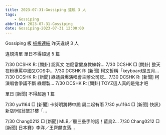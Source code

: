```yaml
---
title: 2023-07-31-Gossiping 違規 3 人
tags:
    - Gossiping
abbrlink: 2023-07-31-Gossiping
date: Gossiping-2023-07-31 12:00:00
---
```

Gossiping 板 [板規連結](https://www.ptt.cc/bbs/Gossiping/M.1637425085.A.07D.html)
昨天違規 3 人
<!-- more -->

違規清單
單日不得超過 5 篇

7/30 DCSHK R: [問卦] 認真文 怎麼當健身教練幹…
7/30 DCSHK □ [問卦] 整天在粉專罵中國又COS中…
7/30 DCSHK R: [新聞] 柯文哲稱「keyboard是五月…
7/30 DCSHK R: [新聞] 綠議員爆演唱會主辦公司認…
7/30 DCSHK R: [新聞] 柯演唱會爭議不斷 綠爆製…
7/30 DCSHK R: [問卦] TOYZ這人真的是鬼才吧

單日 [新聞] 不得超過 1 篇

7/30 yu1164 □ [新聞] 卡努明將轉中颱 周二起有雨
7/30 yu1164 □ [新聞] 快訊》新店9旬翁墜21樓「…

7/30 Chang0212 □ [新聞] MLB／聽三壘手的話！藍鳥2…
7/30 Chang0212 □ [新聞] 日本賽》李洋／王齊麟直落…